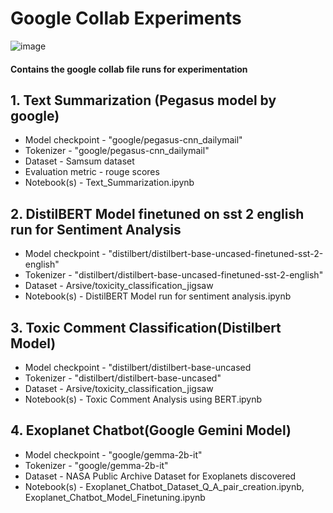 # Google Collab Experiments

![image](https://github.com/rayaran1000/Google-Collab-Experiments/assets/122597408/11af5dfd-1068-4dc3-b6d1-9b427628e511)

#### Contains the google collab file runs for experimentation

## 1. Text Summarization (Pegasus model by google) 
- Model checkpoint - "google/pegasus-cnn_dailymail"  
- Tokenizer - "google/pegasus-cnn_dailymail"
- Dataset - Samsum dataset
- Evaluation metric - rouge scores
- Notebook(s) - Text_Summarization.ipynb

## 2. DistilBERT Model finetuned on sst 2 english run for Sentiment Analysis
- Model checkpoint - "distilbert/distilbert-base-uncased-finetuned-sst-2-english"  
- Tokenizer - "distilbert/distilbert-base-uncased-finetuned-sst-2-english"
- Dataset - Arsive/toxicity_classification_jigsaw
- Notebook(s) - DistilBERT Model run for sentiment analysis.ipynb

## 3.  Toxic Comment Classification(Distilbert Model)
- Model checkpoint - "distilbert/distilbert-base-uncased  
- Tokenizer - "distilbert/distilbert-base-uncased"
- Dataset - Arsive/toxicity_classification_jigsaw
- Notebook(s) - Toxic Comment Analysis using BERT.ipynb

## 4.  Exoplanet Chatbot(Google Gemini Model)
- Model checkpoint - "google/gemma-2b-it"
- Tokenizer - "google/gemma-2b-it"
- Dataset - NASA Public Archive Dataset for Exoplanets discovered
- Notebook(s) - Exoplanet_Chatbot_Dataset_Q_A_pair_creation.ipynb, Exoplanet_Chatbot_Model_Finetuning.ipynb
